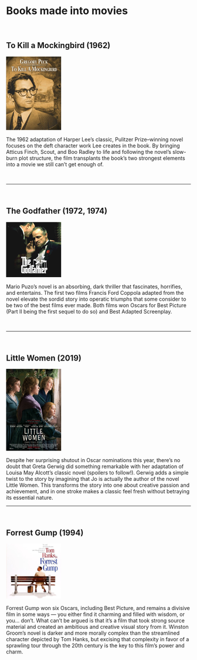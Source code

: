 # Books made into movies

<br>

## To Kill a Mockingbird (1962)

<img src="TOKAMD.jpg" width="150px">

The 1962 adaptation of Harper Lee’s classic, Pulitzer Prize–winning novel focuses on the deft character work Lee creates in the book. By bringing Atticus Finch, Scout, and Boo Radley to life and following the novel’s slow-burn plot structure, the film transplants the book’s two strongest elements into a movie we still can’t get enough of.

<br>

---
<br>

## The Godfather (1972, 1974)

<img src="godf.jpg" width="150px">

Mario Puzo’s novel is an absorbing, dark thriller that fascinates, horrifies, and entertains. The first two films Francis Ford Coppola adapted from the novel elevate the sordid story into operatic triumphs that some consider to be two of the best films ever made. Both films won Oscars for Best Picture (Part II being the first sequel to do so) and Best Adapted Screenplay.

<br>

---

<br>

## Little Women (2019)

<img src="lw.jpeg" width="150px">

Despite her surprising shutout in Oscar nominations this year, there’s no doubt that Greta Gerwig did something remarkable with her adaptation of Louisa May Alcott’s classic novel (spoilers to follow!). Gerwig adds a simple twist to the story by imagining that Jo is actually the author of the novel Little Women. This transforms the story into one about creative passion and achievement, and in one stroke makes a classic feel fresh without betraying its essential nature.
<br>

---

<br>

## Forrest Gump (1994)

<img src="fg.jpg" width="150px">

Forrest Gump won six Oscars, including Best Picture, and remains a divisive film in some ways — you either find it charming and filled with wisdom, or you… don’t. What can’t be argued is that it’s a film that took strong source material and created an ambitious and creative visual story from it. Winston Groom’s novel is darker and more morally complex than the streamlined character depicted by Tom Hanks, but excising that complexity in favor of a sprawling tour through the 20th century is the key to this film’s power and charm.